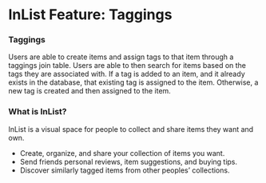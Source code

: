 # InList Feature: Taggings

### Taggings
Users are able to create items and assign tags to that item through a taggings join table. Users are able to then search for items based on the tags they are associated with. If a tag is added to an item, and it already exists in the database, that existing tag is assigned to the item. Otherwise, a new tag is created and then assigned to the item.

### What is InList?
InList is a visual space for people to collect and share items they want and own.

* Create, organize, and share your collection of items you want.
* Send friends personal reviews, item suggestions, and buying tips.
* Discover similarly tagged items from other peoples’ collections.